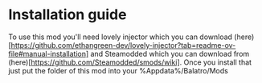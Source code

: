 # Installation guide

To use this mod you'll need lovely injector which you can download (here)[https://github.com/ethangreen-dev/lovely-injector?tab=readme-ov-file#manual-installation] and Steamodded which you can download from (here)[https://github.com/Steamodded/smods/wiki]. Once you install that just put the folder of this mod into your %Appdata%/Balatro/Mods
